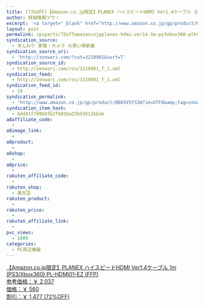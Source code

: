```yaml
---
title: (72%OFF)【Amazon.co.jp限定】PLANEX ハイスピードHDMI Ver1.4ケーブル 1m (PS3/Xbox360) PL-HDMI01-EZ (FFP) ￥560
author: 特価情報ツウ！
excerpt: '<a target="_blank" href="http://www.amazon.co.jp/gp/product/B003V5Y32W?ie=UTF8&amp;tag=zonwari-22&amp;linkCode=as2&amp;camp=247&amp;creative=7399&amp;creativeASIN=B003V5Y32W"><img src="http://ecx.images-amazon.com/images/I/31n1r51mKqL._SL100_.jpg"><br>&#12304;Amazon.co.jp&#38480;&#23450;&#12305;PLANEX &#12495;&#12452;&#12473;&#12500;&#12540;&#12489;HDMI Ver1.4&#12465;&#12540;&#12502;&#12523; 1m (PS3/Xbox360) PL-HDMI01-EZ (FFP)<br>&#21442;&#32771;&#20385;&#26684;&#65306;&#65509; 2,037<br>&#20385;&#26684;&#65306;&#65509; 560<br>&#21106;&#24341;&#65306;&#65509; 1,477 (72%OFF)</a>'
layout: post
permalink: /pcparts/72offamazoncojpplanex-hdmi-ver14-1m-ps3xbox360-plhdmi01ez-ffp-560.html
syndication_source:
  - ぞんわり 家電・カメラ お買い得新着
syndication_source_uri:
  - 'http://zonwari.com/?cat=3210981&sort=T'
syndication_source_id:
  - http://zonwari.com/rss/3210981_T_1.xml
syndication_feed:
  - http://zonwari.com/rss/3210981_T_1.xml
syndication_feed_id:
  - 19
syndication_permalink:
  - 'http://www.amazon.co.jp/gp/product/B003V5Y32W?ie=UTF8&amp;tag=zonwari-22&amp;linkCode=as2&amp;camp=247&amp;creative=7399&amp;creativeASIN=B003V5Y32W'
syndication_item_hash:
  - bdd81f79969fb2f603ba23b59512bb3e
a8affiliate_code:
  - 
a8image_link:
  - 
a8product:
  - 
a8shop:
  - 
a8price:
  - 
rakuten_affiliate_code:
  - 
rakuten_shop:
  - 楽天店
rakuten_product:
  - 
rakuten_price:
  - 
rakuten_affiliate_link:
  - 
pvc_views:
  - 1009
categories:
  - PC周辺機器
---
```

[<img src='http://i1.wp.com/ecx.images-amazon.com/images/I/31n1r51mKqL._SL150_.jpg?w=546' title="" alt="" data-recalc-dims="1" />  
【Amazon.co.jp限定】PLANEX ハイスピードHDMI Ver1.4ケーブル 1m (PS3/Xbox360) PL-HDMI01-EZ (FFP)  
参考価格：￥ 2,037  
価格：￥ 560  
割引：￥ 1,477 (72%OFF)][1]

 [1]: http://www.amazon.co.jp/gp/product/B003V5Y32W?ie=UTF8&#038;tag=tokkajohotsu-22&#038;linkCode=as2&#038;camp=247&#038;creative=7399&#038;creativeASIN=B003V5Y32W